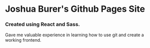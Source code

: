 # Joshua Burer's Github Pages Site

### Created using React and Sass.

Gave me valuable experience in learning how to use git and create a working frontend.